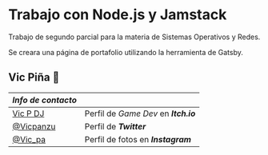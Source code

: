 # Trabajo con Node.js y Jamstack

Trabajo de segundo parcial para la materia de Sistemas Operativos y Redes.

Se creara una página de portafolio utilizando la herramienta de Gatsby. 

## Vic Piña 🍍
| _Info de contacto_ | |
|---|---|
| [Vic P DJ](https://vicpdj.itch.io/) | Perfil de _Game Dev_ en **_Itch.io_** |
| [@Vicpanzu](https://twitter.com/Vicpanzu) | Perfil de **_Twitter_** |
| [@Vic_pa](https://www.instagram.com/vic_pa/) | Perfil de fotos en **_Instagram_** |
